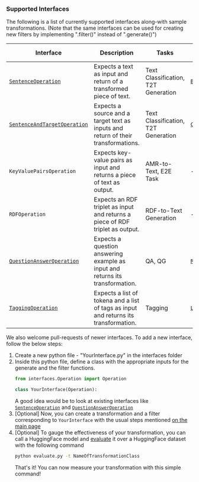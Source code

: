 ### Supported Interfaces

The following is a list of currently supported interfaces along-with sample transformations. (Note that the same interfaces can be used for creating new filters by implementing ".filter()" instead of ".generate()")

| Interface                             | Description                                                                       | Tasks                               | Example Transformation | Default Evaluation Models & Datasets
| ----------                            | -----------                                                                       | -----                               | -----   | -----
| [`SentenceOperation`](../interfaces/SentenceOperation.py)              | Expects a text as input and return of a transformed piece of text.                | Text Classification, T2T Generation | [`BackTranslation`](../transformations/back_translation)| ("aychang/roberta-base-imdb", "imdb")
| [`SentenceAndTargetOperation`](../interfaces/SentenceOperation.py)      | Expects a source and a target text as inputs and return of their transformations. | Text Classification, T2T Generation             | [`ChangeTwoWayNamedEntities`](../transformations/change_two_way_ne) | ("sshleifer/distilbart-xsum-12-6", "xsum")     
| `KeyValuePairsOperation`          | Expects key-value pairs as input and returns a piece of text as output.           | AMR-to-Text, E2E Task               | -----|
| `RDFOperation`                    | Expects an RDF triplet as input and returns a piece of RDF triplet as output.     | RDF-to-Text Generation              | -----|
| [`QuestionAnswerOperation`](../interfaces/QuestionAnswerOperation.py)         | Expects a question answering example as input and returns its transformation.     | QA, QG                              | [`RedundantContextForQa`](../transformations/redundant_context_for_qa)| ("mrm8488/bert-tiny-5-finetuned-squadv2", "squad")
| [`TaggingOperation`](../interfaces/TaggingOperation.py)         | Expects a list of tokena and a list of tags as input and returns its transformation.     | Tagging                              | [`LongerNamesNer`](../transformations/longer_names_ner)| ("dslim/bert-base-NER", "conll2003")


We also welcome pull-requests of newer interfaces. To add a new interface, follow the below steps:
1) Create a new python file - "YourInterface.py" in the interfaces folder
2) Inside this python file, define a class with the appropriate inputs for the generate and the filter functions.
    ```python
   from interfaces.Operation import Operation
   
   class YourInterface(Operation):
    ``` 
    A good idea would be to look at existing interfaces like [`SentenceOperation`](../interfaces/SentenceOperation.py) and [`QuestionAnswerOperation`](../interfaces/QuestionAnswerOperation.py)
3) [Optional] Now, you can create a transformation and a filter corresponding to `YourInterface` with the usual steps mentioned [on the main page](../README.md)
4) [Optional] To gauge the effectiveness of your transformation, you can call a HuggingFace model and [evaluate](../evaluation) it over a HuggingFace dataset with the following command
    ```bash
    python evaluate.py -t NameOfTransformationClass
    ```
   That's it! You can now measure your transformation with this simple command!
